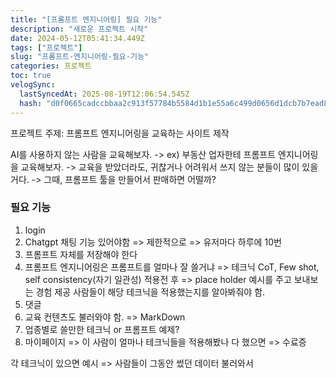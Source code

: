 ```yaml
---
title: "[프롬프트 엔지니어링] 필요 기능"
description: "새로운 프로젝트 시작"
date: 2024-05-12T05:41:34.449Z
tags: ["프로젝트"]
slug: "프롬프트-엔지니어링-필요-기능"
categories: 프로젝트
toc: true
velogSync:
  lastSyncedAt: 2025-08-19T12:06:54.545Z
  hash: "d0f0665cadccbbaa2c913f57784b5584d1b1e55a6c499d0656d1dcb7b7ead814"
---
```


프로젝트 주제: 프롬프트 엔지니어링을 교육하는 사이트 제작

AI를 사용하지 않는 사람을 교육해보자.
-> ex) 부동산 업자한테 프롬프트 엔지니어링을 교육해보자.
-> 교육을 받았더라도, 귀찮거나 어려워서 쓰지 않는 분들이 많이 있을거다.
-> 그때, 프롬프트 툴을 만들어서 판매하면 어떨까?

### 필요 기능

1. login
2. Chatgpt 채팅 기능 있어야함 => 제한적으로 => 유저마다 하루에 10번
3. 프롬프트 자체를 저장해야 한다
4. 프롬프트 엔지니어링은 프롬프트를 얼마나 잘 쓸거냐 => 테크닉
   CoT, Few shot, self consistency(자기 일관성)
   적용전 후 => place holder 예시를 주고 보내보는 경험 제공
   사람들이 해당 테크닉을 적용했는지를 알아봐줘야 함. 
5. 댓글
6. 교육 컨텐츠도 불러와야 함. => MarkDown 
7. 업종별로 쓸만한 테크닉 or 프롬프트 예제?
8. 마이페이지 => 이 사람이 얼마나 테크닉들을 적용해봤나 다 했으면 => 수료증

각 테크닉이 있으면 예시 =>  사람들이 그동안 썼던 데이터 불러와서 
